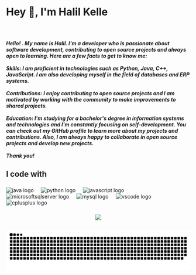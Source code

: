 <h1 align="left">Hey 👋, I'm Halil Kelle</h1>

###

<br clear="both">

<h5 align="left">Hello! . My name is Halil. I'm a developer who is passionate about software development, contributing to open source projects and always open to learning. Here are a few facts to get to know me:<br><br>Skills: I am proficient in technologies such as Python, Java, C++, JavaScript. I am also developing myself in the field of databases and ERP systems.<br><br>Contributions: I enjoy contributing to open source projects and I am motivated by working with the community to make improvements to shared projects.<br><br>Education: I'm studying for a bachelor's degree in information systems and technologies and I'm constantly focusing on self-development.
You can check out my GitHub profile to learn more about my projects and contributions. Also, I am always happy to collaborate in open source projects and develop new projects.
<br><br>Thank you!</h5>

###

<h2 align="left">I code with</h2>

###

<div align="left">
  <img src="https://cdn.jsdelivr.net/gh/devicons/devicon/icons/java/java-original.svg" height="40" alt="java logo"  />
  <img width="12" />
  <img src="https://cdn.simpleicons.org/python/3776AB" height="40" alt="python logo"  />
  <img width="12" />
  <img src="https://cdn.jsdelivr.net/gh/devicons/devicon/icons/javascript/javascript-original.svg" height="40" alt="javascript logo"  />
  <img width="12" />
  <img src="https://cdn.jsdelivr.net/gh/devicons/devicon/icons/microsoftsqlserver/microsoftsqlserver-plain.svg" height="40" alt="microsoftsqlserver logo"  />
  <img width="12" />
  <img src="https://cdn.jsdelivr.net/gh/devicons/devicon/icons/mysql/mysql-original.svg" height="40" alt="mysql logo"  />
  <img width="12" />
  <img src="https://skillicons.dev/icons?i=vscode" height="40" alt="vscode logo"  />
  <img width="12" />
  <img src="https://cdn.jsdelivr.net/gh/devicons/devicon/icons/cplusplus/cplusplus-original.svg" height="40" alt="cplusplus logo"  />
</div>

###

<div align="center">
  <img src="https://profile-counter.glitch.me/T4pio/count.svg?"  />
</div>

###

<img src="https://raw.githubusercontent.com/T4pio/T4pio/output/snake.svg" alt="Snake animation" />

###
